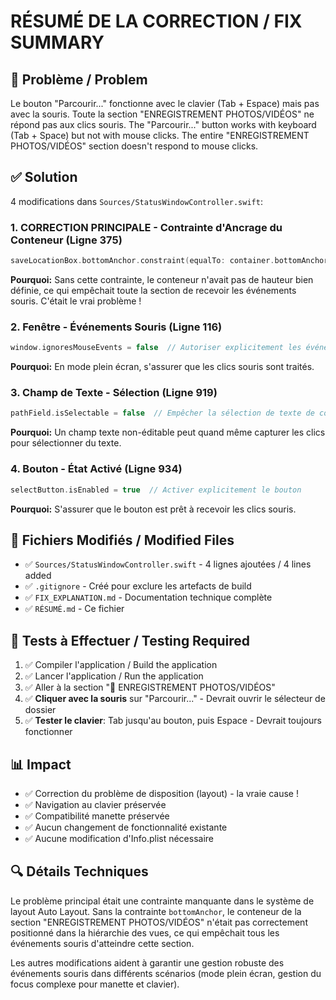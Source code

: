 # RÉSUMÉ DE LA CORRECTION / FIX SUMMARY

## 🎯 Problème / Problem
Le bouton "Parcourir..." fonctionne avec le clavier (Tab + Espace) mais pas avec la souris. Toute la section "ENREGISTREMENT PHOTOS/VIDÉOS" ne répond pas aux clics souris.
The "Parcourir..." button works with keyboard (Tab + Space) but not with mouse clicks. The entire "ENREGISTREMENT PHOTOS/VIDÉOS" section doesn't respond to mouse clicks.

## ✅ Solution
4 modifications dans `Sources/StatusWindowController.swift`:

### 1. **CORRECTION PRINCIPALE** - Contrainte d'Ancrage du Conteneur (Ligne 375)
```swift
saveLocationBox.bottomAnchor.constraint(equalTo: container.bottomAnchor)
```
**Pourquoi:** Sans cette contrainte, le conteneur n'avait pas de hauteur bien définie, ce qui empêchait toute la section de recevoir les événements souris. C'était le vrai problème !

### 2. Fenêtre - Événements Souris (Ligne 116)
```swift
window.ignoresMouseEvents = false  // Autoriser explicitement les événements souris
```
**Pourquoi:** En mode plein écran, s'assurer que les clics souris sont traités.

### 3. Champ de Texte - Sélection (Ligne 919)
```swift
pathField.isSelectable = false  // Empêcher la sélection de texte de consommer les clics
```
**Pourquoi:** Un champ texte non-éditable peut quand même capturer les clics pour sélectionner du texte.

### 4. Bouton - État Activé (Ligne 934)
```swift
selectButton.isEnabled = true  // Activer explicitement le bouton
```
**Pourquoi:** S'assurer que le bouton est prêt à recevoir les clics souris.

## 📝 Fichiers Modifiés / Modified Files
- ✅ `Sources/StatusWindowController.swift` - 4 lignes ajoutées / 4 lines added
- ✅ `.gitignore` - Créé pour exclure les artefacts de build
- ✅ `FIX_EXPLANATION.md` - Documentation technique complète
- ✅ `RÉSUMÉ.md` - Ce fichier

## 🧪 Tests à Effectuer / Testing Required
1. ✅ Compiler l'application / Build the application
2. ✅ Lancer l'application / Run the application
3. ✅ Aller à la section "💾 ENREGISTREMENT PHOTOS/VIDÉOS"
4. ✅ **Cliquer avec la souris** sur "Parcourir..." - Devrait ouvrir le sélecteur de dossier
5. ✅ **Tester le clavier**: Tab jusqu'au bouton, puis Espace - Devrait toujours fonctionner

## 📊 Impact
- ✅ Correction du problème de disposition (layout) - la vraie cause !
- ✅ Navigation au clavier préservée
- ✅ Compatibilité manette préservée
- ✅ Aucun changement de fonctionnalité existante
- ✅ Aucune modification d'Info.plist nécessaire

## 🔍 Détails Techniques
Le problème principal était une contrainte manquante dans le système de layout Auto Layout. Sans la contrainte `bottomAnchor`, le conteneur de la section "ENREGISTREMENT PHOTOS/VIDÉOS" n'était pas correctement positionné dans la hiérarchie des vues, ce qui empêchait tous les événements souris d'atteindre cette section.

Les autres modifications aident à garantir une gestion robuste des événements souris dans différents scénarios (mode plein écran, gestion du focus complexe pour manette et clavier).
